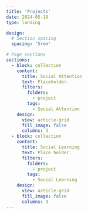 ```yaml
---
title: 'Projects'
date: 2024-05-19
type: landing

design:
  # Section spacing
  spacing: '5rem'

# Page sections
sections:
  - block: collection
    content:
      title: Social Attention
      text: Placeholder.
      filters:
        folders:
          - project
        tags:
          - Social Attention
    design:
      view: article-grid
      fill_image: false
      columns: 3
  - block: collection
    content:
      title: Social Learning
      text: Place holder.
      filters:
        folders:
          - project
        tags:
          - Social Learning
    design:
      view: article-grid
      fill_image: false
      columns: 3
---
```

